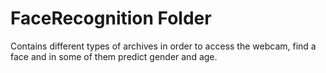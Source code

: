 # FaceRecognition Folder
Contains different types of archives in order to access the webcam, find a face and in some of them predict gender and age.
